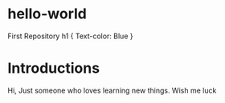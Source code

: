 # hello-world
First Repository
<styles>
  h1 {
   Text-color: Blue
  }
</styles>
<h1> Introductions </h1>
<p> Hi, Just someone who loves learning new things. Wish me luck </p>
